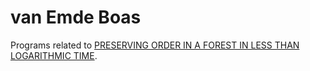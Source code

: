 # van Emde Boas

Programs related to [PRESERVING ORDER IN A FOREST IN LESS THAN LOGARITHMIC TIME](https://users.cs.utah.edu/~pandey/courses/cs6968/spring23/papers/veb.pdf).
